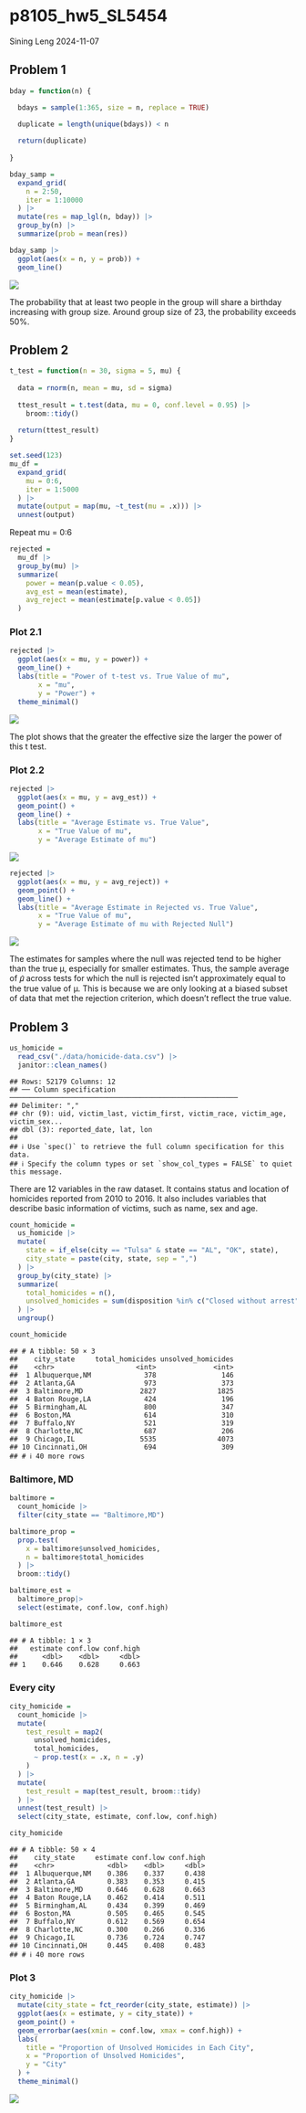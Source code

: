 p8105_hw5_SL5454
================
Sining Leng
2024-11-07

## Problem 1

``` r
bday = function(n) {

  bdays = sample(1:365, size = n, replace = TRUE)
  
  duplicate = length(unique(bdays)) < n

  return(duplicate)
  
}

bday_samp = 
  expand_grid(
    n = 2:50,
    iter = 1:10000
  ) |> 
  mutate(res = map_lgl(n, bday)) |> 
  group_by(n) |> 
  summarize(prob = mean(res))

bday_samp |>
  ggplot(aes(x = n, y = prob)) + 
  geom_line()
```

![](p8105_hw5_SL5454_files/figure-gfm/unnamed-chunk-1-1.png)<!-- -->

The probability that at least two people in the group will share a
birthday increasing with group size. Around group size of 23, the
probability exceeds 50%.

## Problem 2

``` r
t_test = function(n = 30, sigma = 5, mu) {
  
  data = rnorm(n, mean = mu, sd = sigma)
  
  ttest_result = t.test(data, mu = 0, conf.level = 0.95) |>
    broom::tidy()
  
  return(ttest_result)
}

set.seed(123)
mu_df = 
  expand_grid(
    mu = 0:6,
    iter = 1:5000
  ) |>
  mutate(output = map(mu, ~t_test(mu = .x))) |>
  unnest(output)
```

Repeat mu = 0:6

``` r
rejected =
  mu_df |>
  group_by(mu) |>
  summarize(
    power = mean(p.value < 0.05),
    avg_est = mean(estimate),
    avg_reject = mean(estimate[p.value < 0.05])
  )
```

### Plot 2.1

``` r
rejected |>
  ggplot(aes(x = mu, y = power)) +
  geom_line() +
  labs(title = "Power of t-test vs. True Value of mu",
       x = "mu",
       y = "Power") +
  theme_minimal()
```

![](p8105_hw5_SL5454_files/figure-gfm/unnamed-chunk-4-1.png)<!-- -->

The plot shows that the greater the effective size the larger the power
of this t test.

### Plot 2.2

``` r
rejected |>
  ggplot(aes(x = mu, y = avg_est)) +
  geom_point() +
  geom_line() + 
  labs(title = "Average Estimate vs. True Value",
       x = "True Value of mu",
       y = "Average Estimate of mu")
```

![](p8105_hw5_SL5454_files/figure-gfm/unnamed-chunk-5-1.png)<!-- -->

``` r
rejected |>
  ggplot(aes(x = mu, y = avg_reject)) +
  geom_point() +
  geom_line() +
  labs(title = "Average Estimate in Rejected vs. True Value",
       x = "True Value of mu",
       y = "Average Estimate of mu with Rejected Null")
```

![](p8105_hw5_SL5454_files/figure-gfm/unnamed-chunk-5-2.png)<!-- -->

The estimates for samples where the null was rejected tend to be higher
than the true μ, especially for smaller estimates. Thus, the sample
average of 𝜇̂ across tests for which the null is rejected isn’t
approximately equal to the true value of μ. This is because we are only
looking at a biased subset of data that met the rejection criterion,
which doesn’t reflect the true value.

## Problem 3

``` r
us_homicide = 
  read_csv("./data/homicide-data.csv") |>
  janitor::clean_names()
```

    ## Rows: 52179 Columns: 12
    ## ── Column specification ────────────────────────────────────────────────────────
    ## Delimiter: ","
    ## chr (9): uid, victim_last, victim_first, victim_race, victim_age, victim_sex...
    ## dbl (3): reported_date, lat, lon
    ## 
    ## ℹ Use `spec()` to retrieve the full column specification for this data.
    ## ℹ Specify the column types or set `show_col_types = FALSE` to quiet this message.

There are 12 variables in the raw dataset. It contains status and
location of homicides reported from 2010 to 2016. It also includes
variables that describe basic information of victims, such as name, sex
and age.

``` r
count_homicide =
  us_homicide |>
  mutate(
    state = if_else(city == "Tulsa" & state == "AL", "OK", state),
    city_state = paste(city, state, sep = ",")
  ) |>
  group_by(city_state) |>
  summarize(
    total_homicides = n(),
    unsolved_homicides = sum(disposition %in% c("Closed without arrest", "Open/No arrest"))
  ) |>
  ungroup()

count_homicide
```

    ## # A tibble: 50 × 3
    ##    city_state     total_homicides unsolved_homicides
    ##    <chr>                    <int>              <int>
    ##  1 Albuquerque,NM             378                146
    ##  2 Atlanta,GA                 973                373
    ##  3 Baltimore,MD              2827               1825
    ##  4 Baton Rouge,LA             424                196
    ##  5 Birmingham,AL              800                347
    ##  6 Boston,MA                  614                310
    ##  7 Buffalo,NY                 521                319
    ##  8 Charlotte,NC               687                206
    ##  9 Chicago,IL                5535               4073
    ## 10 Cincinnati,OH              694                309
    ## # ℹ 40 more rows

### Baltimore, MD

``` r
baltimore = 
  count_homicide |>
  filter(city_state == "Baltimore,MD") 

baltimore_prop =
  prop.test(
    x = baltimore$unsolved_homicides,
    n = baltimore$total_homicides
  ) |>
  broom::tidy() 

baltimore_est =
  baltimore_prop|>
  select(estimate, conf.low, conf.high)

baltimore_est
```

    ## # A tibble: 1 × 3
    ##   estimate conf.low conf.high
    ##      <dbl>    <dbl>     <dbl>
    ## 1    0.646    0.628     0.663

### Every city

``` r
city_homicide = 
  count_homicide |>
  mutate(
    test_result = map2(
      unsolved_homicides,
      total_homicides,
      ~ prop.test(x = .x, n = .y)
    )
  ) |>
  mutate(
    test_result = map(test_result, broom::tidy)
  ) |>
  unnest(test_result) |>
  select(city_state, estimate, conf.low, conf.high)

city_homicide
```

    ## # A tibble: 50 × 4
    ##    city_state     estimate conf.low conf.high
    ##    <chr>             <dbl>    <dbl>     <dbl>
    ##  1 Albuquerque,NM    0.386    0.337     0.438
    ##  2 Atlanta,GA        0.383    0.353     0.415
    ##  3 Baltimore,MD      0.646    0.628     0.663
    ##  4 Baton Rouge,LA    0.462    0.414     0.511
    ##  5 Birmingham,AL     0.434    0.399     0.469
    ##  6 Boston,MA         0.505    0.465     0.545
    ##  7 Buffalo,NY        0.612    0.569     0.654
    ##  8 Charlotte,NC      0.300    0.266     0.336
    ##  9 Chicago,IL        0.736    0.724     0.747
    ## 10 Cincinnati,OH     0.445    0.408     0.483
    ## # ℹ 40 more rows

### Plot 3

``` r
city_homicide |>
  mutate(city_state = fct_reorder(city_state, estimate)) |>
  ggplot(aes(x = estimate, y = city_state)) +
  geom_point() +
  geom_errorbar(aes(xmin = conf.low, xmax = conf.high)) +
  labs(
    title = "Proportion of Unsolved Homicides in Each City",
    x = "Proportion of Unsolved Homicides",
    y = "City"
  ) +
  theme_minimal()
```

![](p8105_hw5_SL5454_files/figure-gfm/unnamed-chunk-10-1.png)<!-- -->
